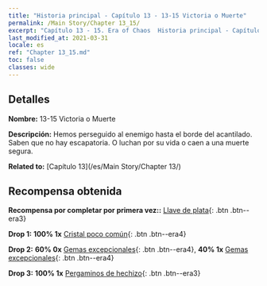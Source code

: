 ```yaml
---
title: "Historia principal - Capítulo 13 - 13-15 Victoria o Muerte"
permalink: /Main Story/Chapter 13_15/
excerpt: "Capítulo 13 - 15. Era of Chaos  Historia principal - Capítulo 13_15. 13-15 Victoria o Muerte"
last_modified_at: 2021-03-31
locale: es
ref: "Chapter 13_15.md"
toc: false
classes: wide
---
```


## Detalles

 **Nombre:** 13-15 Victoria o Muerte

 **Descripción:** Hemos perseguido al enemigo hasta el borde del acantilado. Saben que no hay escapatoria. O luchan por su vida o caen a una muerte segura.

 **Related to:** [Capítulo 13](/es/Main Story/Chapter 13/)

## Recompensa obtenida

 **Recompensa por completar por primera vez::** [Llave de plata](/es/Items/con_693/){: .btn .btn--era3}

 **Drop 1:** **100% 1x** [Cristal poco común](/es/Items/mat_45/){: .btn .btn--era4}

 **Drop 2:** **60% 0x** [Gemas excepcionales](/es/Items/mat_37/){: .btn .btn--era4}, **40% 1x** [Gemas excepcionales](/es/Items/mat_37/){: .btn .btn--era4}

 **Drop 3:** **100% 1x** [Pergaminos de hechizo](/es/Items/con_694/){: .btn .btn--era3}

